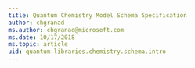 ```yaml
---
title: Quantum Chemistry Model Schema Specification
author: chgranad
ms.author: chgranad@microsoft.com
ms.date: 10/17/2018
ms.topic: article
uid: quantum.libraries.chemistry.schema.intro
---
```

